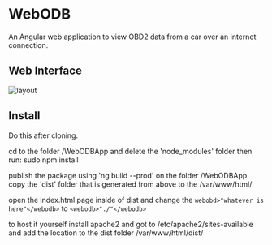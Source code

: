 # WebODB
An Angular web application to view OBD2 data from a car over an internet connection.


## Web Interface

![layout](https://user-images.githubusercontent.com/43968309/56854440-927d9480-6904-11e9-8573-8dfb7271ade9.png)

## Install

Do this after cloning.

cd to the folder /WebODBApp and delete the 'node_modules' folder then run:
sudo npm install 

publish the package using 'ng build --prod' on the folder /WebODBApp
copy the 'dist' folder that is generated from above to the /var/www/html/

open the index.html page inside of dist and change the ```webobd>"whatever is here"</webodb>``` to ```<webodb>"./"</webodb>```

to host it yourself install apache2 and got to /etc/apache2/sites-available and add the location to the dist folder
/var/www/html/dist/
